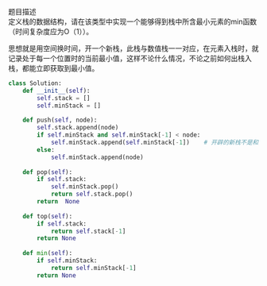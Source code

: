 
题目描述  
定义栈的数据结构，请在该类型中实现一个能够得到栈中所含最小元素的min函数（时间复杂度应为O（1））。  


思想就是用空间换时间，开一个新栈，此栈与数值栈一一对应，在元素入栈时，就记录处于每一个位置时的当前最小值，这样不论什么情况，不论之前如何出栈入栈，都能立即获取到最小值。  

```python 
class Solution:
    def __init__(self):
        self.stack = [] 
        self.minStack = [] 
        
    def push(self, node):
        self.stack.append(node) 
        if self.minStack and self.minStack[-1] < node: 
            self.minStack.append(self.minStack[-1])    # 开辟的新栈不是和原来的栈一样，而是记录该位置时的最小值  
        else:
            self.minStack.append(node) 
            
    def pop(self):
        if self.stack:
            self.minStack.pop() 
            return self.stack.pop() 
        return  None 
    
    def top(self):
        if self.stack:
            return self.stack[-1] 
        return None 
    
    def min(self):
        if self.minStack:
            return self.minStack[-1] 
        return None 
```

